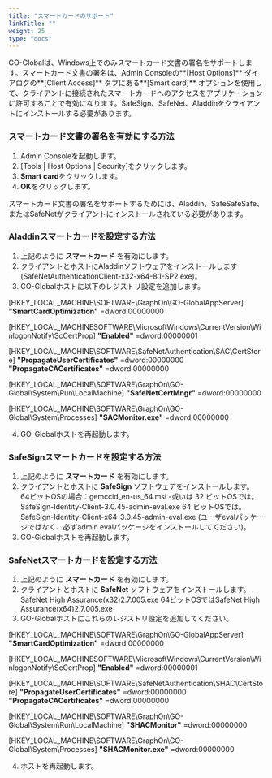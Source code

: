 ```yaml
---
title: "スマートカードのサポート"
linkTitle: ""
weight: 25
type: "docs"
---
```


GO-Globalは、Windows上でのみスマートカード文書の署名をサポートします。スマートカード文書の署名は、Admin Consoleの**[Host Options]** ダイアログの**[Client Access]** タブにある**[Smart card]** オプションを使用して、クライアントに接続されたスマートカードへのアクセスをアプリケーションに許可することで有効になります。SafeSign、SafeNet、Aladdinをクライアントにインストールする必要があります。

### スマートカード文書の署名を有効にする方法

1. Admin Consoleを起動します。
2. [Tools | Host Options | Security]をクリックします。
3. **Smart card**をクリックします。
4. **OK**をクリックします。

スマートカード文書の署名をサポートするためには、Aladdin、SafeSafeSafe、またはSafeNetがクライアントにインストールされている必要があります。

### Aladdinスマートカードを設定する方法

1. 上記のように **スマートカード** を有効にします。
2. クライアントとホストにAladdinソフトウェアをインストールします(SafeNetAuthenticationClient-x32-x64-8.1-SP2.exe)。
3. GO-Globalホストに以下のレジストリ設定を追加します。

[HKEY_LOCAL_MACHINE\SOFTWARE\GraphOn\GO-GlobalAppServer]
**"SmartCardOptimization"** =dword:00000000

[HKEY_LOCAL_MACHINESOFTWARE\MicrosoftWindows\CurrentVersion\WinlogonNotify\ScCertProp]
**"Enabled"** =dword:00000001

[HKEY_LOCAL_MACHINE\SOFTWARE\SafeNetAuthentication\SAC\CertStore]
**"PropagateUserCertificates"** =dword:00000000
**"PropagateCACertificates"** =dword:00000000

[HKEY_LOCAL_MACHINE\SOFTWARE\GraphOn\GO-Global\System\Run\LocalMachine]
**"SafeNetCertMngr"** =dword:00000000

[HKEY_LOCAL_MACHINE\SOFTWARE\GraphOn\GO-Global\System\Processes]
**"SACMonitor.exe"** =dword:00000000

4. GO-Globalホストを再起動します。

### SafeSignスマートカードを設定する方法

1. 上記のように **スマートカード** を有効にします。
2. クライアントとホストに **SafeSign** ソフトウェアをインストールします。
64ビットOSの場合：gemccid_en-us_64.msi
-或いは
32 ビットOSでは。SafeSign-Identity-Client-3.0.45-admin-eval.exe
64 ビットOSでは。SafeSign-Identity-Client-x64-3.0.45-admin-eval.exe
(ユーザevalパッケージではなく、必ずadmin evalパッケージをインストールしてください)。
3. GO-Globalホストを再起動します。

### SafeNetスマートカードを設定する方法

1. 上記のように **スマートカード** を有効にします。
2. クライアントとホストに **SafeNet** ソフトウェアをインストールします。SafeNet High Assurance(x32)2.7.005.exe
64ビットOSではSafeNet High Assurance(x64)2.7.005.exe
3. GO-Globalホストにこれらのレジストリ設定を追加してください。

[HKEY_LOCAL_MACHINE\SOFTWARE\GraphOn\GO-GlobalAppServer]
**"SmartCardOptimization"** =dword:00000000

[HKEY_LOCAL_MACHINESOFTWARE\MicrosoftWindows\CurrentVersion\WinlogonNotify\ScCertProp]
**"Enabled"** =dword:00000001

[HKEY_LOCAL_MACHINE\SOFTWARE\SafeNetAuthentication\SHAC\CertStore]
**"PropagateUserCertificates"** =dword:00000000
**"PropagateCACertificates"** =dword:00000000

[HKEY_LOCAL_MACHINE\SOFTWARE\GraphOn\GO-Global\System\Run\LocalMachine]
**"SHACMonitor"** =dword:00000000

[HKEY_LOCAL_MACHINE\SOFTWARE\GraphOn\GO-Global\System\Processes]
**"SHACMonitor.exe"** =dword:00000000

4. ホストを再起動します。
